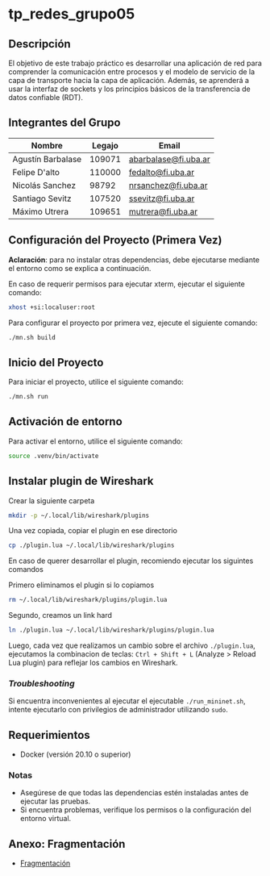 # tp_redes_grupo05

## Descripción
El objetivo de este trabajo práctico es desarrollar una aplicación de red para comprender la comunicación entre procesos y el modelo de servicio de la capa de transporte hacia la capa de aplicación. Además, se aprenderá a usar la interfaz de sockets y los principios básicos de la transferencia de datos confiable (RDT).

## Integrantes del Grupo

| Nombre            | Legajo  | Email                 |
|-------------------|---------|-----------------------|
| Agustín Barbalase | 109071  | abarbalase@fi.uba.ar  |
| Felipe D'alto     | 110000  | fedalto@fi.uba.ar     |
| Nicolás Sanchez   | 98792   | nrsanchez@fi.uba.ar   |
| Santiago Sevitz   | 107520  | ssevitz@fi.uba.ar     |
| Máximo Utrera     | 109651  | mutrera@fi.uba.ar     |

## Configuración del Proyecto (Primera Vez)

**Aclaración**: para no instalar otras dependencias, debe ejecutarse mediante el entorno como se explica a continuación.

En caso de requerir permisos para ejecutar xterm, ejecutar el siguiente comando:

```bash
xhost +si:localuser:root
```

Para configurar el proyecto por primera vez, ejecute el siguiente comando:
```bash
./mn.sh build
```

## Inicio del Proyecto

Para iniciar el proyecto, utilice el siguiente comando:
```bash
./mn.sh run
```

## Activación de entorno

Para activar el entorno, utilice el siguiente comando:

```bash
source .venv/bin/activate
```

## Instalar plugin de Wireshark

Crear la siguiente carpeta

```bash
mkdir -p ~/.local/lib/wireshark/plugins
```

Una vez copiada, copiar el plugin en ese directorio

```bash
cp ./plugin.lua ~/.local/lib/wireshark/plugins
```

En caso de querer desarrollar el plugin, recomiendo ejecutar los siguintes comandos

Primero eliminamos el plugin si lo copiamos

```bash
rm ~/.local/lib/wireshark/plugins/plugin.lua
```

Segundo, creamos un link hard

```bash
ln ./plugin.lua ~/.local/lib/wireshark/plugins/plugin.lua
```

Luego, cada vez que realizamos un cambio sobre el archivo `./plugin.lua`, ejecutamos
la combinacion de teclas: `Ctrl + Shift + L` (Analyze > Reload Lua plugin) para reflejar
los cambios en Wireshark.

### _Troubleshooting_
Si encuentra inconvenientes al ejecutar el ejecutable `./run_mininet.sh`, intente ejecutarlo con privilegios de administrador utilizando `sudo`.

## Requerimientos
- Docker (versión 20.10 o superior)

### Notas
- Asegúrese de que todas las dependencias estén instaladas antes de ejecutar las pruebas.
- Si encuentra problemas, verifique los permisos o la configuración del entorno virtual.


## Anexo: Fragmentación

- [Fragmentación](./docs/fragmentation.md)
